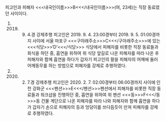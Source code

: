 피고인과 피해자 <<<내국인이름>>>B<<</내국인이름>>>(여, 23세)는 직장 동료였던 사이이다.
1. 2019. 9. 4.경 강제추행
피고인은 2019. 9. 4. 23:00경부터 2019. 9. 5. 01:00경까지 사이에 서울 마포구 <<<구아래주소>>>C<<</구아래주소>>>에 있는 <<<식당>>>‘D'<<</식당>>> 식당에서 피해자를 비롯한 직장 동료들과 회식을 하던 중, 흡연을 위하여 위 식당 앞길로 나온 피해자를 따라 나온 후 피해자와 함께 흡연을 하다가 갑자기 피고인의 팔을 피해자의 어깨에 둘러 어깨동무를 하는 방법으로 피해자를 강제로 추행하였다.
2. 2020. 2. 7.경 강제추행
피고인은 2020. 2. 7. 02:00경부터 06:00경까지 사이에 인천 강화군 <<<펜션>>>E<<</펜션>>>펜션에서 피해자를 비롯한 직장 동료들과 워크샵을 진행하던 중, 흡연을 위하여 위 펜션 <<<동>>>F<<</동>>>동 건물 계단으로 나온 피해자를 따라 나와 피해자와 함께 흡연을 하다가 갑자기 손으로 피해자의 등과 엉덩이를 쓰다듬듯이 만져 피해자를 강제로 추행하였다.